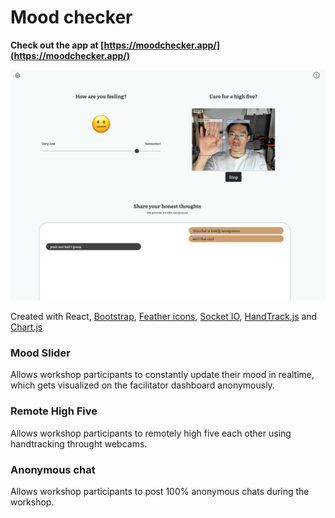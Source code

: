 # Mood checker

**Check out the app at [https://moodchecker.app/](https://moodchecker.app/)**

![alt text](screenshots/screenshot2.png "User dashboard")

Created with React, [Bootstrap](https://react-bootstrap.github.io/), [Feather icons](https://feathericons.com/), [Socket IO](https://socket.io/), [HandTrack.js](https://github.com/victordibia/handtrack.js/) and [Chart.js](https://github.com/reactchartjs/react-chartjs-2)

### Mood Slider

Allows workshop participants to constantly update their mood in realtime, which gets visualized on the facilitator dashboard anonymously.

### Remote High Five

Allows workshop participants to remotely high five each other using handtracking throught webcams.

### Anonymous chat

Allows workshop participants to post 100% anonymous chats during the workshop.
